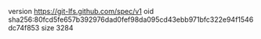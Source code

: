version https://git-lfs.github.com/spec/v1
oid sha256:80fcd5fe657b392976dad0fef98da095cd43ebb971bfc322e94f1546dc74f853
size 3284
